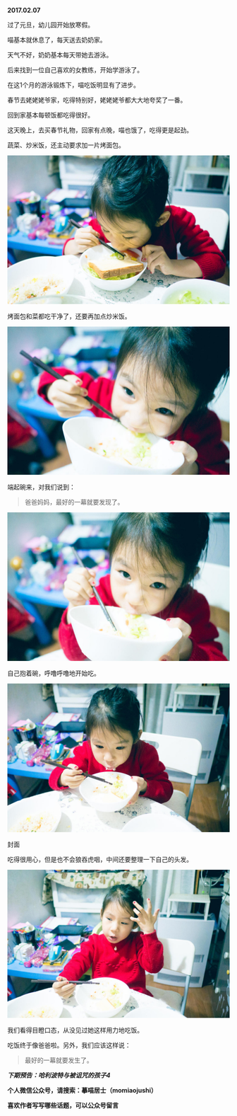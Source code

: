 
          
            
**2017.02.07**

过了元旦，幼儿园开始放寒假。

喵基本就休息了，每天送去奶奶家。

天气不好，奶奶基本每天带她去游泳。

后来找到一位自己喜欢的女教练，开始学游泳了。

在这1个月的游泳锻炼下，喵吃饭明显有了进步。

春节去姥姥姥爷家，吃得特别好，姥姥姥爷都大大地夸奖了一番。

回到家基本每顿饭都吃得很好。

这天晚上，去买春节礼物，回家有点晚，喵也饿了，吃得更是起劲。

蔬菜、炒米饭，还主动要求加一片烤面包。




![](img/51001-e56de53974eb4a52.jpg)




烤面包和菜都吃干净了，还要再加点炒米饭。




![](img/51001-34e39b5e5dd42cf4.jpg)




端起碗来，对我们说到：
>爸爸妈妈，最好的一幕就要发现了。





![](img/51001-7d49250c82794d6e.jpg)




自己抱着碗，呼噜呼噜地开始吃。




![](img/51001-bb355e6c722f8aab.jpg)

封面


吃得很用心，但是也不会狼吞虎咽，中间还要整理一下自己的头发。




![](img/51001-6c40032bae2de6f0.jpg)




我们看得目瞪口态，从没见过她这样用力地吃饭。

吃饭终于像爸爸啦。另外，我们应该这样说：
>最好的一幕就要发生了。




***下期预告：哈利波特与被诅咒的孩子4***


**个人微信公众号，请搜索：摹喵居士（momiaojushi）**

**喜欢作者写写哪些话题，可以公众号留言**

          
        